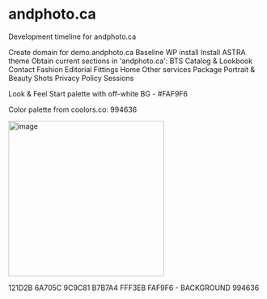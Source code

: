 # andphoto.ca
Development timeline for andphoto.ca

Create domain for demo.andphoto.ca
Baseline WP install
Install ASTRA theme
Obtain current sections in 'andphoto.ca':
  BTS
  Catalog & Lookbook
  Contact
  Fashion Editorial
  Fittings
  Home
  Other services
  Package
  Portrait & Beauty Shots
  Privacy Policy
  Sessions

Look & Feel
  Start palette with off-white BG - #FAF9F6

Color palette from coolors.co: 994636

<img width="307" alt="image" src="https://user-images.githubusercontent.com/49352631/213950779-3d72f7d6-27af-4f12-b5d7-5815ea8fa6ac.png">

  121D2B
  6A705C
  9C9C81
  B7B7A4
  FFF3EB
  FAF9F6 - BACKGROUND
  994636
  
  
  
